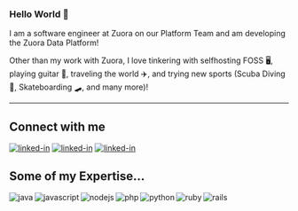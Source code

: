### Hello World 👋
I am a software engineer at Zuora on our Platform Team and am developing the Zuora Data Platform!

Other than my work with Zuora, I love tinkering with selfhosting FOSS 🖥️, playing guitar 🎸, traveling the world ✈️, and trying new sports (Scuba Diving 🤿, Skateboarding 🛹, and many more)!

---

## Connect with me
[<img alt="linked-in" src="https://img.shields.io/badge/linkedin-%230077B5.svg?&style=for-the-badge&logo=linkedin&logoColor=white" />](https://www.linkedin.com/in/elvis-bui-cs/)
[<img alt="linked-in" src="https://img.shields.io/badge/-EMail-D14836?&style=for-the-badge&logo=gmail&logoColor=white" />](mailto:elvis@elvisbui.com)
[<img alt="linked-in" src="https://img.shields.io/badge/-elvisbui.com-black?style=for-the-badge&logo=microsoftedge" />](https://www.elvisbui.com/)

## Some of my Expertise...
<img align="left" alt="java" src="https://img.shields.io/badge/Java-ED8B00?style=for-the-badge&logo=java&logoColor=white" />
<img align="left" alt="javascript" src="https://img.shields.io/badge/JavaScript-F7DF1E?style=for-the-badge&logo=javascript&logoColor=black" />
<img align="left" alt="nodejs" src="https://img.shields.io/badge/Node.js-43853D?style=for-the-badge&logo=node.js&logoColor=white" />
<img align="left" alt="php" src="https://img.shields.io/badge/PHP-777BB4?style=for-the-badge&logo=php&logoColor=white" />
<img align="left" alt="python" src="https://img.shields.io/badge/Python-14354C?style=for-the-badge&logo=python&logoColor=white" />
<img align="left" alt="ruby" src="https://img.shields.io/badge/Ruby-CC342D?style=for-the-badge&logo=ruby&logoColor=white" />
<img align="left" alt="rails" src="https://img.shields.io/badge/Ruby_on_Rails-CC0000?style=for-the-badge&logo=ruby-on-rails&logoColor=white" />
